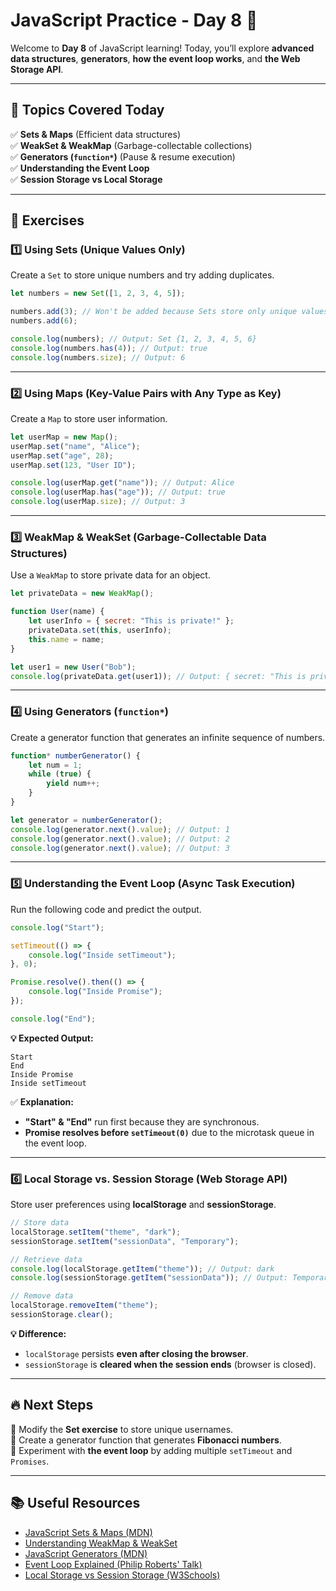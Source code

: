 # **JavaScript Practice - Day 8 🧠**  

Welcome to **Day 8** of JavaScript learning! Today, you’ll explore **advanced data structures**, **generators**, **how the event loop works**, and **the Web Storage API**.  

---

## **📌 Topics Covered Today**  
✅ **Sets & Maps** (Efficient data structures)  
✅ **WeakSet & WeakMap** (Garbage-collectable collections)  
✅ **Generators (`function*`)** (Pause & resume execution)  
✅ **Understanding the Event Loop**  
✅ **Session Storage vs Local Storage**  

---

## **📝 Exercises**  

### **1️⃣ Using Sets (Unique Values Only)**  
Create a `Set` to store unique numbers and try adding duplicates.  

```javascript
let numbers = new Set([1, 2, 3, 4, 5]);

numbers.add(3); // Won't be added because Sets store only unique values
numbers.add(6);

console.log(numbers); // Output: Set {1, 2, 3, 4, 5, 6}
console.log(numbers.has(4)); // Output: true
console.log(numbers.size); // Output: 6
```

---

### **2️⃣ Using Maps (Key-Value Pairs with Any Type as Key)**  
Create a `Map` to store user information.  

```javascript
let userMap = new Map();
userMap.set("name", "Alice");
userMap.set("age", 28);
userMap.set(123, "User ID");

console.log(userMap.get("name")); // Output: Alice
console.log(userMap.has("age")); // Output: true
console.log(userMap.size); // Output: 3
```

---

### **3️⃣ WeakMap & WeakSet (Garbage-Collectable Data Structures)**  
Use a `WeakMap` to store private data for an object.  

```javascript
let privateData = new WeakMap();

function User(name) {
    let userInfo = { secret: "This is private!" };
    privateData.set(this, userInfo);
    this.name = name;
}

let user1 = new User("Bob");
console.log(privateData.get(user1)); // Output: { secret: "This is private!" }
```

---

### **4️⃣ Using Generators (`function*`)**  
Create a generator function that generates an infinite sequence of numbers.  

```javascript
function* numberGenerator() {
    let num = 1;
    while (true) {
        yield num++;
    }
}

let generator = numberGenerator();
console.log(generator.next().value); // Output: 1
console.log(generator.next().value); // Output: 2
console.log(generator.next().value); // Output: 3
```

---

### **5️⃣ Understanding the Event Loop (Async Task Execution)**  
Run the following code and predict the output.  

```javascript
console.log("Start");

setTimeout(() => {
    console.log("Inside setTimeout");
}, 0);

Promise.resolve().then(() => {
    console.log("Inside Promise");
});

console.log("End");
```

**💡 Expected Output:**  
```
Start  
End  
Inside Promise  
Inside setTimeout  
```
✅ **Explanation:**  
- **"Start" & "End"** run first because they are synchronous.  
- **Promise resolves before `setTimeout(0)`** due to the microtask queue in the event loop.  

---

### **6️⃣ Local Storage vs. Session Storage (Web Storage API)**  
Store user preferences using **localStorage** and **sessionStorage**.  

```javascript
// Store data
localStorage.setItem("theme", "dark");
sessionStorage.setItem("sessionData", "Temporary");

// Retrieve data
console.log(localStorage.getItem("theme")); // Output: dark
console.log(sessionStorage.getItem("sessionData")); // Output: Temporary

// Remove data
localStorage.removeItem("theme");
sessionStorage.clear();
```

**💡 Difference:**  
- `localStorage` persists **even after closing the browser**.  
- `sessionStorage` is **cleared when the session ends** (browser is closed).  

---

## **🔥 Next Steps**  
📌 Modify the **Set exercise** to store unique usernames.  
📌 Create a generator function that generates **Fibonacci numbers**.  
📌 Experiment with **the event loop** by adding multiple `setTimeout` and `Promises`.  

---

## **📚 Useful Resources**  
- [JavaScript Sets & Maps (MDN)](https://developer.mozilla.org/en-US/docs/Web/JavaScript/Reference/Global_Objects/Set)  
- [Understanding WeakMap & WeakSet](https://javascript.info/weakmap-weakset)  
- [JavaScript Generators (MDN)](https://developer.mozilla.org/en-US/docs/Web/JavaScript/Reference/Global_Objects/Generator)  
- [Event Loop Explained (Philip Roberts' Talk)](https://www.youtube.com/watch?v=8aGhZQkoFbQ)  
- [Local Storage vs Session Storage (W3Schools)](https://www.w3schools.com/html/html5_webstorage.asp)  